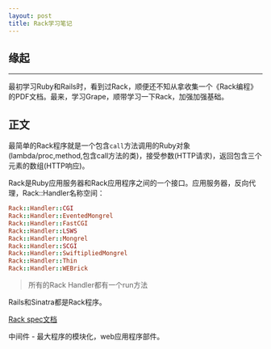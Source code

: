 ```yaml
---
layout: post
title: Rack学习笔记
---
```


## 缘起
----

最初学习Ruby和Rails时，看到过Rack，顺便还不知从拿收集一个《Rack编程》的PDF文档。最来，学习Grape，顺带学习一下Rack，加强加强基础。

## 正文

最简单的Rack程序就是一个包含`call`方法调用的Ruby对象(lambda/proc,method,包含call方法的类)，接受参数(HTTP请求)，返回包含三个元素的数组(HTTP响应)。

Rack是Ruby应用服务器和Rack应用程序之间的一个接口。应用服务器，反向代理，Rack::Handler名称空间：

```ruby
Rack::Handler::CGI
Rack::Handler::EventedMongrel
Rack::Handler::FastCGI
Rack::Handler::LSWS
Rack::Handler::Mongrel
Rack::Handler::SCGI
Rack::Handler::SwiftipliedMongrel
Rack::Handler::Thin
Rack::Handler::WEBrick
```

> 所有的Rack Handler都有一个run方法

Rails和Sinatra都是Rack程序。

[Rack spec文档](http://www.rubydoc.info/github/rack/rack/master/file/SPEC)

中间件 - 最大程序的模块化，web应用程序部件。
